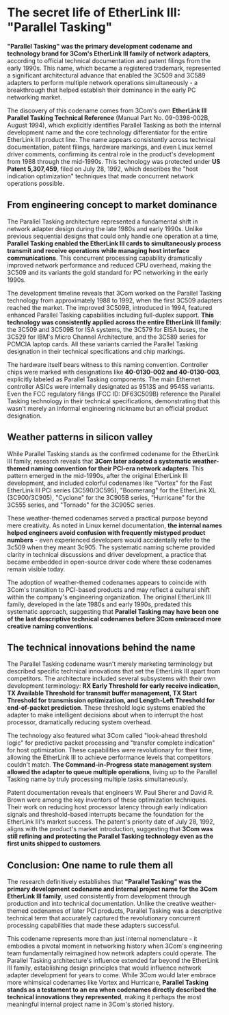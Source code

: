 # The secret life of EtherLink III: "Parallel Tasking"

**"Parallel Tasking" was the primary development codename and technology brand for 3Com's EtherLink III family of network adapters**, according to official technical documentation and patent filings from the early 1990s. This name, which became a registered trademark, represented a significant architectural advance that enabled the 3C509 and 3C589 adapters to perform multiple network operations simultaneously - a breakthrough that helped establish their dominance in the early PC networking market.

The discovery of this codename comes from 3Com's own **EtherLink III Parallel Tasking Technical Reference** (Manual Part No. 09-0398-002B, August 1994), which explicitly identifies Parallel Tasking as both the internal development name and the core technology differentiator for the entire EtherLink III product line. The name appears consistently across technical documentation, patent filings, hardware markings, and even Linux kernel driver comments, confirming its central role in the product's development from 1988 through the mid-1990s. This technology was protected under **US Patent 5,307,459**, filed on July 28, 1992, which describes the "host indication optimization" techniques that made concurrent network operations possible.

## From engineering concept to market dominance

The Parallel Tasking architecture represented a fundamental shift in network adapter design during the late 1980s and early 1990s. Unlike previous sequential designs that could only handle one operation at a time, **Parallel Tasking enabled the EtherLink III cards to simultaneously process transmit and receive operations while managing host interface communications**. This concurrent processing capability dramatically improved network performance and reduced CPU overhead, making the 3C509 and its variants the gold standard for PC networking in the early 1990s.

The development timeline reveals that 3Com worked on the Parallel Tasking technology from approximately 1988 to 1992, when the first 3C509 adapters reached the market. The improved 3C509B, introduced in 1994, featured enhanced Parallel Tasking capabilities including full-duplex support. **This technology was consistently applied across the entire EtherLink III family**: the 3C509 and 3C509B for ISA systems, the 3C579 for EISA buses, the 3C529 for IBM's Micro Channel Architecture, and the 3C589 series for PCMCIA laptop cards. All these variants carried the Parallel Tasking designation in their technical specifications and chip markings.

The hardware itself bears witness to this naming convention. Controller chips were marked with designations like **40-0130-002 and 40-0130-003**, explicitly labeled as Parallel Tasking components. The main Ethernet controller ASICs were internally designated as 9513S and 9545S variants. Even the FCC regulatory filings (FCC ID: DF63C509B) reference the Parallel Tasking technology in their technical specifications, demonstrating that this wasn't merely an informal engineering nickname but an official product designation.

## Weather patterns in silicon valley

While Parallel Tasking stands as the confirmed codename for the EtherLink III family, research reveals that **3Com later adopted a systematic weather-themed naming convention for their PCI-era network adapters**. This pattern emerged in the mid-1990s, after the original EtherLink III development, and included colorful codenames like "Vortex" for the Fast EtherLink III PCI series (3C590/3C595), "Boomerang" for the EtherLink XL (3C900/3C905), "Cyclone" for the 3C905B series, "Hurricane" for the 3C555 series, and "Tornado" for the 3C905C series.

These weather-themed codenames served a practical purpose beyond mere creativity. As noted in Linux kernel documentation, **the internal names helped engineers avoid confusion with frequently mistyped product numbers** - even experienced developers would accidentally refer to the 3c509 when they meant 3c905. The systematic naming scheme provided clarity in technical discussions and driver development, a practice that became embedded in open-source driver code where these codenames remain visible today.

The adoption of weather-themed codenames appears to coincide with 3Com's transition to PCI-based products and may reflect a cultural shift within the company's engineering organization. The original EtherLink III family, developed in the late 1980s and early 1990s, predated this systematic approach, suggesting that **Parallel Tasking may have been one of the last descriptive technical codenames before 3Com embraced more creative naming conventions**.

## The technical innovations behind the name

The Parallel Tasking codename wasn't merely marketing terminology but described specific technical innovations that set the EtherLink III apart from competitors. The architecture included several subsystems with their own development terminology: **RX Early Threshold for early receive indication, TX Available Threshold for transmit buffer management, TX Start Threshold for transmission optimization, and Length-Left Threshold for end-of-packet prediction**. These threshold logic systems enabled the adapter to make intelligent decisions about when to interrupt the host processor, dramatically reducing system overhead.

The technology also featured what 3Com called "look-ahead threshold logic" for predictive packet processing and "transfer complete indication" for host optimization. These capabilities were revolutionary for their time, allowing the EtherLink III to achieve performance levels that competitors couldn't match. **The Command-in-Progress state management system allowed the adapter to queue multiple operations**, living up to the Parallel Tasking name by truly processing multiple tasks simultaneously.

Patent documentation reveals that engineers W. Paul Sherer and David R. Brown were among the key inventors of these optimization techniques. Their work on reducing host processor latency through early indication signals and threshold-based interrupts became the foundation for the EtherLink III's market success. The patent's priority date of July 28, 1992, aligns with the product's market introduction, suggesting that **3Com was still refining and protecting the Parallel Tasking technology even as the first units shipped to customers**.

## Conclusion: One name to rule them all

The research definitively establishes that **"Parallel Tasking" was the primary development codename and internal project name for the 3Com EtherLink III family**, used consistently from development through production and into technical documentation. Unlike the creative weather-themed codenames of later PCI products, Parallel Tasking was a descriptive technical term that accurately captured the revolutionary concurrent processing capabilities that made these adapters successful.

This codename represents more than just internal nomenclature - it embodies a pivotal moment in networking history when 3Com's engineering team fundamentally reimagined how network adapters could operate. The Parallel Tasking architecture's influence extended far beyond the EtherLink III family, establishing design principles that would influence network adapter development for years to come. While 3Com would later embrace more whimsical codenames like Vortex and Hurricane, **Parallel Tasking stands as a testament to an era when codenames directly described the technical innovations they represented**, making it perhaps the most meaningful internal project name in 3Com's storied history.
